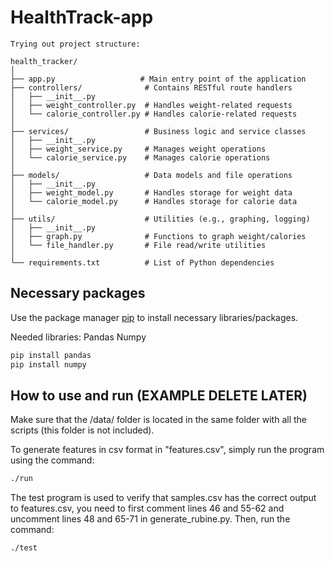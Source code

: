 # HealthTrack-app

```
Trying out project structure:

health_tracker/
│
├── app.py                   # Main entry point of the application
├── controllers/              # Contains RESTful route handlers
│   ├── __init__.py
│   ├── weight_controller.py  # Handles weight-related requests
│   └── calorie_controller.py # Handles calorie-related requests
│
├── services/                 # Business logic and service classes
│   ├── __init__.py
│   ├── weight_service.py     # Manages weight operations
│   └── calorie_service.py    # Manages calorie operations
│
├── models/                   # Data models and file operations
│   ├── __init__.py
│   ├── weight_model.py       # Handles storage for weight data
│   └── calorie_model.py      # Handles storage for calorie data
│
├── utils/                    # Utilities (e.g., graphing, logging)
│   ├── __init__.py
│   ├── graph.py              # Functions to graph weight/calories
│   └── file_handler.py       # File read/write utilities
│
└── requirements.txt          # List of Python dependencies
```

## Necessary packages

Use the package manager [pip](https://pip.pypa.io/en/stable/) to install necessary libraries/packages.

Needed libraries:
Pandas
Numpy

```bash
pip install pandas
pip install numpy
```

## How to use and run (EXAMPLE DELETE LATER)

Make sure that the /data/ folder is located in the same folder with all the scripts (this folder is not included).

To generate features in csv format in "features.csv", simply run the program using the command:
```bash
./run
```

The test program is used to verify that samples.csv has the correct output to features.csv, you need to first comment lines 46 and 55-62 and uncomment lines 48 and 65-71 in generate_rubine.py. Then, run the command:
```bash
./test
```
